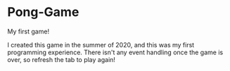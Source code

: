 # Pong-Game
My first game! 

I created this game in the summer of 2020, and this was my first programming experience. There isn't any event handling once the game is over, so refresh the tab to play again!
